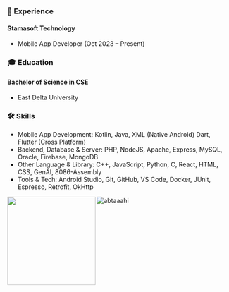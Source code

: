 ### 🚀 Experience
#### Stamasoft Technology
- Mobile App Developer (Oct 2023 – Present)

### 🎓 Education
#### Bachelor of Science in CSE 
- East Delta University

### 🛠 Skills
- Mobile App Development: Kotlin, Java, XML (Native Android) Dart, Flutter (Cross Platform)
- Backend, Database & Server: PHP, NodeJS, Apache, Express, MySQL, Oracle, Firebase, MongoDB
- Other Language & Library: C++, JavaScript, Python, C, React, HTML, CSS, GenAI, 8086-Assembly
- Tools & Tech: Android Studio, Git, GitHub, VS Code, Docker, JUnit, Espresso, Retrofit, OkHttp

<a href="#">
  <img height=200 align="left" src="https://my-stats-43gk.vercel.app/api/top-langs/?username=abtaaahi&hide=html,scss,css&langs_count=8&layout=compact&theme=radical&card_width=150" />
</a>


<p><img align="left" src="https://github-readme-stats.vercel.app/api/top-langs?username=abtaaahi&show_icons=true&locale=en&layout=compact" alt="abtaaahi" /></p>
